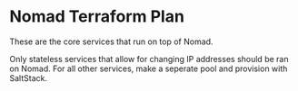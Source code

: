 # Nomad Terraform Plan

These are the core services that run on top of Nomad.

Only stateless services that allow for changing IP addresses should be ran on Nomad. For all other services, make a seperate pool and provision with SaltStack.

